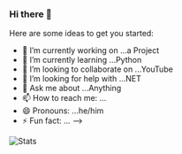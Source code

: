 ### Hi there 👋



Here are some ideas to get you started:

- 🔭 I’m currently working on ...a Project
- 🌱 I’m currently learning ...Python
- 👯 I’m looking to collaborate on ...YouTube
- 🤔 I’m looking for help with ...NET
- 💬 Ask me about ...Anything
- 📫 How to reach me: ...
- 😄 Pronouns: ...he/him
- ⚡ Fun fact: ...
-->

![Stats](https://www.youtube.com/redirect?event=video_description&redir_token=QUFFLUhqbW5wY1R6b2I2SFZOUlJ6RUdTcmJqQmpMVHFlUXxBQ3Jtc0tuZGhPSEI4bmg3U1NOZXRmUkVrSE90bXdyb0NjMlRhU3RITjJrU3dRa0NsVzNnSGkxTkF2dzIzWkpTTnNvTWgwbVNMY1JLcEItRXE3a2lSdXRrSUVFZ1ExSzduc1BiQkNBV3I5Y2tjUm5RU1NlcWl6SQ&q=https://github-readme-stats.vercel.app/api?username=iampawan&&show_icons=true&title_color=ffffff&icon_color=bb2acf&text_color=daf7dc&bg_color=151515&v=dkE4mVhwMB4)
